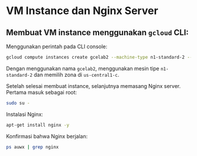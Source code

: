 # VM Instance dan Nginx Server

## Membuat VM instance menggunakan ```gcloud``` CLI:

Menggunakan perintah pada CLI console:

```bash
gcloud compute instances create gcelab2 --machine-type n1-standard-2 --zone us-central1-c
```

Dengan menggunakan nama ```gcelab2```, menggunakan mesin tipe ```n1-standard-2``` dan memilih zona di ```us-central1-c```.

Setelah selesai membuat instance, selanjutnya memasang Nginx server. Pertama masuk sebagai root:

```bash
sudo su -
```

Instalasi Nginx:

```bash
apt-get install nginx -y
```

Konfirmasi bahwa Nginx berjalan:

```bash
ps auwx | grep nginx
```

